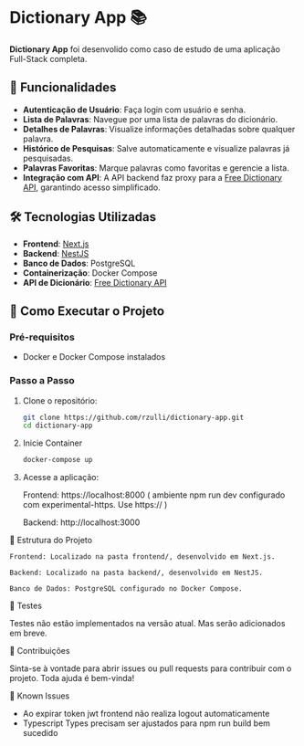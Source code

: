# Dictionary App 📚

**Dictionary App** foi desenvolido como caso de estudo de uma aplicação Full-Stack completa.

## 🎯 Funcionalidades

- **Autenticação de Usuário**: Faça login com usuário e senha.
- **Lista de Palavras**: Navegue por uma lista de palavras do dicionário.
- **Detalhes de Palavras**: Visualize informações detalhadas sobre qualquer palavra.
- **Histórico de Pesquisas**: Salve automaticamente e visualize palavras já pesquisadas.
- **Palavras Favoritas**: Marque palavras como favoritas e gerencie a lista.
- **Integração com API**: A API backend faz proxy para a [Free Dictionary API](https://dictionaryapi.dev), garantindo acesso simplificado.

## 🛠️ Tecnologias Utilizadas

- **Frontend**: [Next.js](https://nextjs.org/)
- **Backend**: [NestJS](https://nestjs.com/)
- **Banco de Dados**: PostgreSQL
- **Containerização**: Docker Compose
- **API de Dicionário**: [Free Dictionary API](https://dictionaryapi.dev)

## 🚀 Como Executar o Projeto

### Pré-requisitos

- Docker e Docker Compose instalados

### Passo a Passo

1. Clone o repositório:

   ```bash
   git clone https://github.com/rzulli/dictionary-app.git
   cd dictionary-app
   ```

2. Inicie Container

   ```bash
   docker-compose up
   ```

3. Acesse a aplicação:

   Frontend: https://localhost:8000 ( ambiente npm run dev configurado com experimental-https. Use https:// )

   Backend: http://localhost:3000

📂 Estrutura do Projeto

    Frontend: Localizado na pasta frontend/, desenvolvido em Next.js.

    Backend: Localizado na pasta backend/, desenvolvido em NestJS.

    Banco de Dados: PostgreSQL configurado no Docker Compose.

🧪 Testes

Testes não estão implementados na versão atual. Mas serão adicionados em breve.

🤝 Contribuições

Sinta-se à vontade para abrir issues ou pull requests para contribuir com o projeto. Toda ajuda é bem-vinda!

🐞 Known Issues

- Ao expirar token jwt frontend não realiza logout automaticamente
- Typescript Types precisam ser ajustados para npm run build bem sucedido
